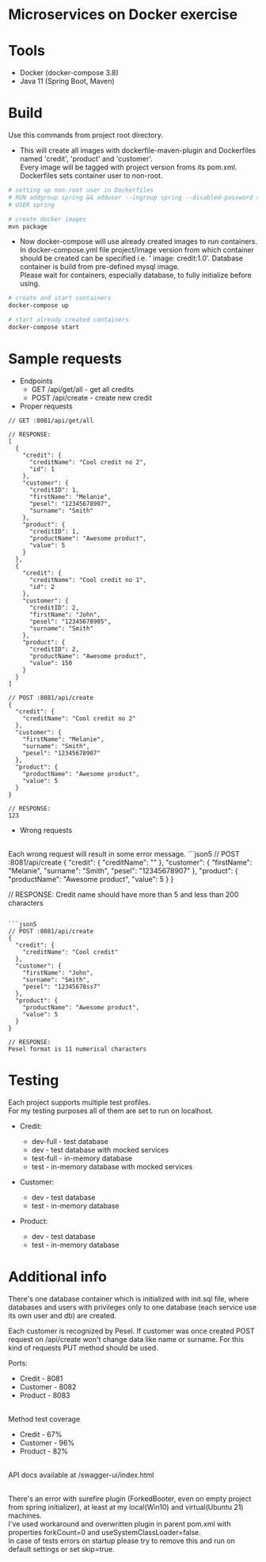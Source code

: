 # Microservices on Docker exercise

# Tools

- Docker (docker-compose 3.8)
- Java 11 (Spring Boot, Maven)

# Build

Use this commands from project root directory.

- This will create all images with dockerfile-maven-plugin and Dockerfiles named 'credit', 'product' and 'customer'.
  <br> Every image will be tagged with project version froms its pom.xml.
  <br> Dockerfiles sets container user to non-root.

```bash
# setting up non-root user in Dockerfiles
# RUN addgroup spring && adduser --ingroup spring --disabled-password spring
# USER spring

# create docker images
mvn package
```

- Now docker-compose will use already created images to run containers.
  <br>In docker-compose.yml file project/image version from which container should be created can be specified i.e. '
  image: credit:1.0'. Database container is build from pre-defined mysql image.
  <br>Please wait for containers, especially database, to fully initialize before using.

```bash
# create and start containers
docker-compose up 

# start already created containers
docker-compose start
```

# Sample requests

- Endpoints
  - GET /api/get/all - get all credits
  - POST /api/create - create new credit
- Proper requests

```json5
// GET :8081/api/get/all

// RESPONSE: 
[
  {
    "credit": {
      "creditName": "Cool credit no 2",
      "id": 1
    },
    "customer": {
      "creditID": 1,
      "firstName": "Melanie",
      "pesel": "12345678907",
      "surname": "Smith"
    },
    "product": {
      "creditID": 1,
      "productName": "Awesome product",
      "value": 5
    }
  },
  {
    "credit": {
      "creditName": "Cool credit no 1",
      "id": 2
    },
    "customer": {
      "creditID": 2,
      "firstName": "John",
      "pesel": "12345678905",
      "surname": "Smith"
    },
    "product": {
      "creditID": 2,
      "productName": "Awesome product",
      "value": 150
    }
  }
]
```

```json5
// POST :8081/api/create
{
  "credit": {
    "creditName": "Cool credit no 2"
  },
  "customer": {
    "firstName": "Melanie",
    "surname": "Smith",
    "pesel": "12345678907"
  },
  "product": {
    "productName": "Awesome product",
    "value": 5
  }
}

// RESPONSE: 
123
```
- Wrong requests
<br>
Each wrong request will result in some error message.
```json5
// POST :8081/api/create
{
  "credit": {
    "creditName": ""
  },
  "customer": {
    "firstName": "Melanie",
    "surname": "Smith",
    "pesel": "12345678907"
  },
  "product": {
    "productName": "Awesome product",
    "value": 5
  }
}

// RESPONSE: 
Credit name should have more than 5 and less than 200 characters
```

```json5
// POST :8081/api/create
{
  "credit": {
    "creditName": "Cool credit"
  },
  "customer": {
    "firstName": "John",
    "surname": "Smith",
    "pesel": "12345678ss7"
  },
  "product": {
    "productName": "Awesome product",
    "value": 5
  }
}

// RESPONSE: 
Pesel format is 11 numerical characters
```
# Testing

Each project supports multiple test profiles.
<br>For my testing purposes all of them are set to run on localhost.

- Credit:
    - dev-full - test database
    - dev - test database with mocked services
    - test-full - in-memory database
    - test - in-memory database with mocked services

- Customer:
    - dev - test database
    - test - in-memory database

- Product:
    - dev - test database
    - test - in-memory database

# Additional info

There's one database container which is initialized with init.sql file, where databases and users with privileges only to one database (each service use its own user and db) are created. 

Each customer is recognized by Pesel. If customer was once created POST request on /api/create won't change data like name or surname. For this kind of requests PUT method should be used.

Ports:

- Credit - 8081
- Customer - 8082
- Product - 8083

<br>Method test coverage

- Credit - 67%
- Customer - 96%
- Product - 82%

<br>API docs available at /swagger-ui/index.html

<br>There's an error with surefire plugin (ForkedBooter, even on empty project from spring initializer), at least at my
local(Win10) and virtual(Ubuntu 21) machines.
<br>I've used workaround and overwritten plugin in parent pom.xml with properties forkCount=0 and
useSystemClassLoader=false.
<br>In case of tests errors on startup please try to remove this and run on default settings or set skip=true.
